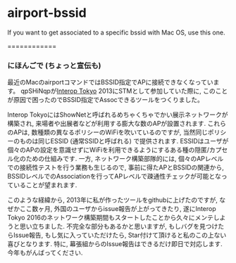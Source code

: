 airport-bssid
=============

If you want to get associated to a specific bssid with Mac OS, use this one.

============
### にほんごで (ちょっと宣伝も)

最近のMacのairportコマンドではBSSID指定でAPに接続できなくなっています。
qpSHiNqpが[Interop Tokyo](http://www.interop.jp) 2013にSTMとして参加していた際に, このことが原因で困ったのでBSSID指定でAssocできるツールをつくりました。

Interop TokyoにはShowNetと呼ばれるめちゃくちゃでかい展示ネットワークが構築され, 来場者や出展者などが利用する膨大な数のAPが設置されます.
これらのAPは, 数種類の異なるポリシーのWiFiを吹いているのですが, 当然同じポリシーのものは同じESSID (通常SSIDと呼ばれる) で提供されます. ESSIDはユーザが個々のAPの設定を意識せずにWiFiを利用できるようにするある種の隠匿/カプセル化のための仕組みです.
一方, ネットワーク構築部隊的には, 個々のAPレベルでの接続性テストを行う業務も生じるので, 事前に得たAPとBSSIDの関連から, BSSIDレベルでのAssociationを行ってAPレベルで疎通性チェックが可能となっていることが望まれます.

このような経緯から, 2013年に私が作ったツールをgithubに上げたのですが, なぜかここ数ヶ月, 外国のユーザからissue報告が上がってきたり, 遂にInterop Tokyo 2016のネットワーク構築期間もスタートしたことから久々にメンテしようと思い立ちました.
不完全な部分もあるかと思いますが, もしバグを見つけたらIssue報告, もし気に入っていただけたら, Star付けて頂けると私のこの上ない喜びとなります.
特に, 幕張組からのIssue報告はできるだけ即日で対応します. 今年もがんばってください.

